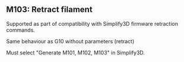 ## M103: Retract filament

Supported as part of compatibility with Simplify3D firmware retraction commands.

Same behaviour as G10 without parameters (retract)

Must select "Generate M101, M102, M103" in Simplify3D.

